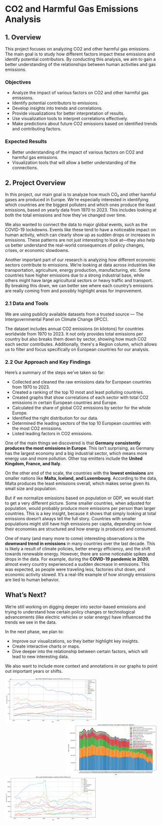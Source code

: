 # CO2 and Harmful Gas Emissions Analysis

## 1. Overview

This project focuses on analyzing CO2 and other harmful gas emissions. The main goal is to study how different factors impact these emissions and identify potential contributors. By conducting this analysis, we aim to gain a better understanding of the relationships between human activities and gas emissions.

### Objectives

- Analyze the impact of various factors on CO2 and other harmful gas emissions.
- Identify potential contributors to emissions.
- Develop insights into trends and correlations.
- Provide visualizations for better interpretation of results.
- Use visualization tools to interpret correlations effectively.
- Make predictions about future CO2 emissions based on identified trends and contributing factors.

### Expected Results

- Better understanding of the impact of various factors on CO2 and harmful gas emissions.
- Visualization tools that will allow a better understanding of the connections.

## 2. Project Overview

In this project, our main goal is to analyze how much CO₂ and other harmful gases are produced in Europe. We're especially interested in identifying which countries are the biggest polluters and which ones produce the least emissions, based on yearly data from 1970 to 2023. This includes looking at both the total emissions and how they’ve changed over time.

We also wanted to connect the data to major global events, such as the COVID-19 lockdowns. Events like these tend to have a noticeable impact on human activity, which can clearly show up as sudden drops or increases in emissions. These patterns are not just interesting to look at—they also help us better understand the real-world consequences of policy changes, crises, or economic slowdowns.

Another important part of our research is analyzing how different economic sectors contribute to emissions. We’re looking at data across industries like transportation, agriculture, energy production, manufacturing, etc. Some countries have higher emissions due to a strong industrial base, while others might have large agricultural sectors or heavy traffic and transport. By breaking this down, we can better see where each country’s emissions are really coming from and possibly highlight areas for improvement.

### 2.1 Data and Tools

We are using publicly available datasets from a trusted source — The Intergovernmental Panel on Climate Change (IPCC).

The dataset includes annual CO2 emissions (in kilotons) for countries worldwide from 1970 to 2023. It not only provides total emissions per country but also breaks them down by sector, showing how much CO2 each sector contributes. Additionally, there's a Region column, which allows us to filter and focus specifically on European countries for our analysis.

### 2.2 Our Approach and Key Findings

Here’s a summary of the steps we’ve taken so far:

- Collected and cleaned the raw emissions data for European countries from 1970 to 2023.
- Created a ranking of the top 10 most and least polluting countries.
- Created graphs that show correlations of each sector with total CO2 emissions in certain European countries and Europe.
- Calculated the share of global CO2 emissions by sector for the whole Europe.
- Identified the right distribution for our data.
- Determined the leading sectors of the top 10 European countries with the most CO2 emissions.
- Listed leading factors in CO2 emissions.

One of the main things we discovered is that **Germany consistently produces the most emissions in Europe**. This isn’t surprising, as Germany has the largest economy and a big industrial sector, which means more energy use and more pollution. Other top emitters include the **United Kingdom, France, and Italy**.

On the other end of the scale, the countries with the **lowest emissions** are smaller nations like **Malta, Iceland, and Luxembourg**. According to the data, Malta produces the least emissions overall, which makes sense given its small size and population.

But if we normalize emissions based on population or GDP, we would start to get a very different picture. Some smaller countries, when adjusted for population, would probably produce more emissions per person than larger countries. This is a key insight, because it shows that simply looking at total emissions doesn’t always tell the full story. Countries with smaller populations might still have high emissions per capita, depending on how their economies are structured and how energy is produced and consumed.

One of many (and many more to come) interesting observations is the **downward trend in emissions** in many countries over the last decade. This is likely a result of climate policies, better energy efficiency, and the shift towards renewable energy. However, there are some noticeable spikes and drops in the data. For example, during the **COVID-19 pandemic in 2020**, almost every country experienced a sudden decrease in emissions. This was expected, as people were traveling less, factories shut down, and economic activity slowed. It’s a real-life example of how strongly emissions are tied to human behavior.

## What’s Next?

We’re still working on digging deeper into sector-based emissions and trying to understand how certain policy changes or technological advancements (like electric vehicles or solar energy) have influenced the trends we see in the data.

In the next phase, we plan to:
- Improve our visualizations, so they better highlight key insights.
- Create interactive charts or maps.
- Dive deeper into the relationship between certain factors, which will lead to new interesting data.

We also want to include more context and annotations in our graphs to point out important years or shifts.


<div align="left">
  <img src="images/image1.png" width="60%">
</div>

<div align="right">
  <img src="images/image2.png" width="60%">
</div>

<div align="left">
  <img src="images/image3.png" width="60%">
</div>